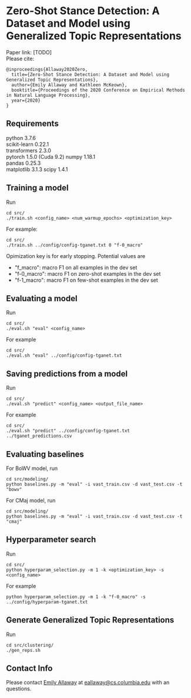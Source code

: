 # Zero-Shot Stance Detection: A Dataset and Model using Generalized Topic Representations

Paper link: [TODO]  
Please cite:
```angular2html
@inproceedings{Allaway2020Zero,
  title={Zero-Shot Stance Detection: A Dataset and Model using Generalized Topic Representations},
  author={Emily Allaway and Kathleen McKeown},
  booktitle={Proceedings of the 2020 Conference on Empirical Methods in Natural Language Processing},
  year={2020}
}
```

## Requirements
python                    3.7.6  
scikit-learn              0.22.1  
transformers              2.3.0  
pytorch                   1.5.0 (Cuda 9.2)
numpy                     1.18.1  
pandas                    0.25.3  
matplotlib                3.1.3
scipy                     1.4.1  

## Training a model
Run
```angular2html
cd src/
./train.sh <config_name> <num_warmup_epochs> <optimization_key>
```
For example:
```angular2html
cd src/
./train.sh ../config/config-tganet.txt 0 "f-0_macro"
```
<!-- ./train.sh ../config/config-tganet.txt 0 "f-0_macro" 2>&1 | tee train.log -->
Opimization key is for early stopping. Potential values are
- "f_macro": macro F1 on all examples in the dev set
- "f-0_macro": macro F1 on zero-shot examples in the dev set
- "f-1_macro": macro F1 on few-shot examples in the dev set

## Evaluating a model
Run
```angular2html
cd src/
./eval.sh "eval" <config_name> 
```

For example
```
cd src/
./eval.sh "eval" ../config/config-tganet.txt
```

## Saving predictions from a model
Run
```angular2html
cd src/
./eval.sh "predict" <config_name> <output_file_name>
```

For example
```angular2html
cd src/
./eval.sh "predict" ../config/config-tganet.txt ../tganet_predictions.csv
```


## Evaluating baselines
For BoWV model, run
```angular2html
cd src/modeling/
python baselines.py -m "eval" -i vast_train.csv -d vast_test.csv -t "bowv"
```

For CMaj model, run
```angular2html
cd src/modeling/
python baselines.py -m "eval" -i vast_train.csv -d vast_test.csv -t "cmaj"
```

## Hyperparameter search
Run
```angular2html
cd src/
python hyperparam_selection.py -m 1 -k <optimization_key> -s <config_name>
```

For example
```angular2html
python hyperparam_selection.py -m 1 -k "f-0_macro" -s ../config/hyperparam-tganet.txt
```

## Generate Generalized Topic Representations
Run
```angular2html
cd src/clustering/
./gen_reps.sh
```

## Contact Info
Please contact [Emily Allaway](http://www.cs.columbia.edu/~eallaway/) at [eallaway@cs.columbia.edu](eallaway@cs.columbia.edu) with an questions.

